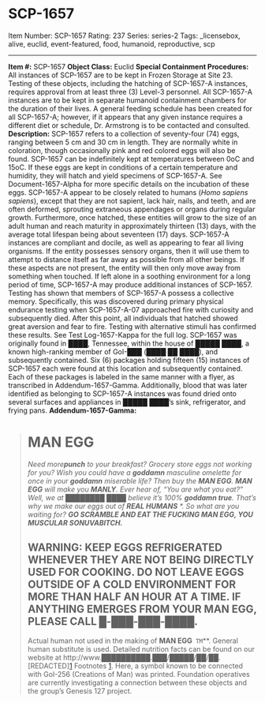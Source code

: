 # SCP-1657
Item Number: SCP-1657
Rating: 237
Series: series-2
Tags: _licensebox, alive, euclid, event-featured, food, humanoid, reproductive, scp

---

**Item #:** SCP-1657
**Object Class:** Euclid
**Special Containment Procedures:** All instances of SCP-1657 are to be kept in Frozen Storage at Site 23. Testing of these objects, including the hatching of SCP-1657-A instances, requires approval from at least three (3) Level-3 personnel.
All SCP-1657-A instances are to be kept in separate humanoid containment chambers for the duration of their lives. A general feeding schedule has been created for all SCP-1657-A; however, if it appears that any given instance requires a different diet or schedule, Dr. Armstrong is to be contacted and consulted.
**Description:** SCP-1657 refers to a collection of seventy-four (74) eggs, ranging between 5 cm and 30 cm in length. They are normally white in coloration, though occasionally pink and red colored eggs will also be found. SCP-1657 can be indefinitely kept at temperatures between 0oC and 15oC. If these eggs are kept in conditions of a certain temperature and humidity, they will hatch and yield specimens of SCP-1657-A. See Document-1657-Alpha for more specific details on the incubation of these eggs.
SCP-1657-A appear to be closely related to humans (_Homo sapiens sapiens_), except that they are not sapient, lack hair, nails, and teeth, and are often deformed, sprouting extraneous appendages or organs during regular growth. Furthermore, once hatched, these entities will grow to the size of an adult human and reach maturity in approximately thirteen (13) days, with the average total lifespan being about seventeen (17) days.
SCP-1657-A instances are compliant and docile, as well as appearing to fear all living organisms. If the entity possesses sensory organs, then it will use them to attempt to distance itself as far away as possible from all other beings. If these aspects are not present, the entity will then only move away from something when touched. If left alone in a soothing environment for a long period of time, SCP-1657-A may produce additional instances of SCP-1657.
Testing has shown that members of SCP-1657-A possess a collective memory. Specifically, this was discovered during primary physical endurance testing when SCP-1657-A-07 approached fire with curiosity and subsequently died. After this point, all individuals that hatched showed great aversion and fear to fire. Testing with alternative stimuli has confirmed these results. See Test Log-1657-Kappa for the full log.
SCP-1657 was originally found in ████, Tennessee, within the house of █████ ████, a known high-ranking member of GoI-███ (████ ██ ████), and subsequently contained. Six (6) packages holding fifteen (15) instances of SCP-1657 each were found at this location and subsequently contained. Each of these packages is labeled in the same manner with a flyer, as transcribed in Addendum-1657-Gamma. Additionally, blood that was later identified as belonging to SCP-1657-A instances was found dried onto several surfaces and appliances in █████ ████’s sink, refrigerator, and frying pans.
**Addendum-1657-Gamma:**
> # MAN EGG
> _Need more**punch** to your breakfast? Grocery store eggs not working for you? Wish you could have a **goddamn** masculine omelette for once in your **goddamn** miserable life? Then buy the **MAN EGG**. **MAN EGG** will make you **MANLY**. Ever hear of, “You are what you eat?” Well, we at ████████ ████ believe it’s 100% **goddamn true**. That’s why we make our eggs out of **REAL HUMANS** *. So what are you waiting for? **GO SCRAMBLE AND EAT THE FUCKING MAN EGG, YOU MUSCULAR SONUVABITCH.**_
> ## WARNING: KEEP EGGS REFRIGERATED WHENEVER THEY ARE NOT BEING DIRECTLY USED FOR COOKING. DO NOT LEAVE EGGS OUTSIDE OF A COLD ENVIRONMENT FOR MORE THAN HALF AN HOUR AT A TIME. IF ANYTHING EMERGES FROM YOUR MAN EGG, PLEASE CALL █-███-███-████.
> Actual human not used in the making of **MAN EGG**` TM`**. General human substitute is used. Detailed nutrition facts can be found on our website at http://www.██████████.███/█████/██/██.
> [REDACTED][1](javascript:;)
Footnotes
[1](javascript:;). Here, a symbol known to be connected with GoI-256 (Creations of Man) was printed. Foundation operatives are currently investigating a connection between these objects and the group’s Genesis 127 project.